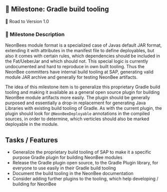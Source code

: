 ## 🚀 Milestone: Gradle build tooling
 🌌 Road to Version 1.0

### 📝 Milestone Description

NeonBees module format is a specialized case of Javas default JAR format, extending it with attributes in the manifest file to define deployables, but also it comes with certain rules, which dependencies should be included in the Fat/UeberJar and which should not. This special logic is currently undocumented and hard to reproduce in own built tooling. Thus the NeonBee committers have internal build tooling at SAP, generating valid module JAR archive and generally for testing NeonBee artifacts.

The idea of this milestone item is to generalize this proprietary Gradle build tooling and making it available as a general open source plugin for building NeonBee module artifacts more easily. The plugin should be generally purposed and essentially a drop-in replacement for generating Java Libraries with existing build tooling of Gradle. As with the current plugin, the plugin should look for `@NeonBeeDeployable` annotations in the compiled sources, in order to determine, which verticles should also be marked deployable in the module.

## Tasks / Features

- Generalize the proprietary build tooling of SAP to make it a specific purpose Gradle plugin for building NeonBee modules
- Release the Gradle plugin open source, to the Gradle Plugin library, for everyone to use easily in their Gradle build tooling
- Document the build tooling in the NeonBee documentation
- Consider adding further plugins to the tooling, which help developing / building for NeonBee